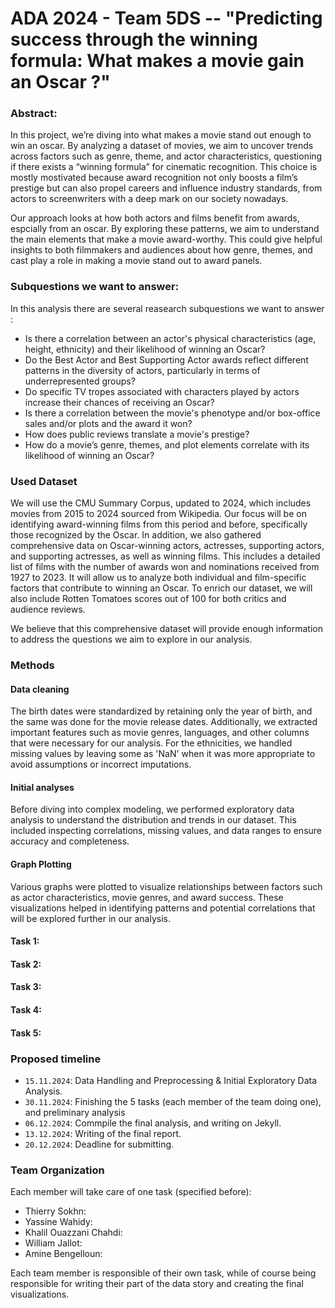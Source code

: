 # ADA 2024 - Team 5DS -- "Predicting success through the winning formula: What makes a movie gain an Oscar ?"

### Abstract:

In this project, we’re diving into what makes a movie stand out enough to win an oscar. By analyzing a dataset of movies, we aim to uncover trends across factors such as genre, theme, and actor characteristics, questioning if there exists a “winning formula” for cinematic recognition. This choice is mostly mostivated because award recognition not only boosts a film’s prestige but can also propel careers and influence industry standards, from actors to screenwriters with a deep mark on our society nowadays.

Our approach looks at how both actors and films benefit from awards, espcially from an oscar. By exploring these patterns, we aim to understand the main elements that make a movie award-worthy. This could give helpful insights to both filmmakers and audiences about how genre, themes, and cast play a role in making a movie stand out to award panels.

### Subquestions we want to answer:

In this analysis there are several reasearch subquestions we want to answer : 
- Is there a correlation between an actor's physical characteristics (age, height, ethnicity) and their likelihood of winning an Oscar?
- Do the Best Actor and Best Supporting Actor awards reflect different patterns in the diversity of actors, particularly in terms of underrepresented groups?
- Do specific TV tropes associated with characters played by actors increase their chances of receiving an Oscar?
- Is there a correlation between the movie's phenotype and/or box-office sales and/or plots and the award it won?
- How does public reviews translate a movie's prestige?
- How do a movie’s genre, themes, and plot elements correlate with its likelihood of winning an Oscar?

### Used Dataset

We will use the CMU Summary Corpus, updated to 2024, which includes movies from 2015 to 2024 sourced from Wikipedia. Our focus will be on identifying award-winning films from this period and before, specifically those recognized by the Oscar. In addition,  we also gathered comprehensive data on Oscar-winning actors, actresses, supporting actors, and supporting actresses, as well as winning films. This includes a detailed list of films with the number of awards won and nominations received from 1927 to 2023. It will allow us to analyze both individual and film-specific factors that contribute to winning an Oscar. To enrich our dataset, we will also include Rotten Tomatoes scores out of 100 for both critics and audience reviews.

We believe that this comprehensive dataset will provide enough information to address the questions we aim to explore in our analysis.

### Methods

#### Data cleaning 
The birth dates were standardized by retaining only the year of birth, and the same was done for the movie release dates. Additionally, we extracted important features such as movie genres, languages, and other columns that were necessary for our analysis. For the ethnicities, we handled missing values by leaving some as 'NaN' when it was more appropriate to avoid assumptions or incorrect imputations.

#### Initial analyses
Before diving into complex modeling, we performed exploratory data analysis to understand the distribution and trends in our dataset. This included inspecting correlations, missing values, and data ranges to ensure accuracy and completeness.

#### Graph Plotting
Various graphs were plotted to visualize relationships between factors such as actor characteristics, movie genres, and award success. These visualizations helped in identifying patterns and potential correlations that will be explored further in our analysis.

#### Task 1:

#### Task 2:

#### Task 3:

#### Task 4:

#### Task 5:

### Proposed timeline

- `15.11.2024`: Data Handling and Preprocessing & Initial Exploratory Data Analysis.
- `30.11.2024`: Finishing the 5 tasks (each member of the team doing one), and preliminary analysis
- `06.12.2024`: Commpile the final analysis, and writing on Jekyll.
- `13.12.2024`: Writing of the final report. 
- `20.12.2024`: Deadline for submitting.  

### Team Organization

Each member will take care of one task (specified before):
- Thierry Sokhn:
- Yassine Wahidy:
- Khalil Ouazzani Chahdi:
- William Jallot:
- Amine Bengelloun: 

Each team member is responsible of their own task, while of course being responsible for writing their part of the data story and creating the final visualizations. 
